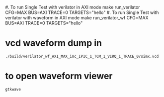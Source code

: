 #. To run Single Test with  verilator in AXI mode
     make run_verilator CFG=MAX BUS=AXI TRACE=0 TARGETS="hello"
#. To run Single Test with  verilator with waveform in AXI mode
     make run_verilator_wf CFG=MAX BUS=AXI TRACE=0 TARGETS="hello"
# vcd waveform dump in
    ./build/verilator_wf_AXI_MAX_imc_IPIC_1_TCM_1_VIRQ_1_TRACE_0/simx.vcd
# to open waveform viewer
    gtkwave
